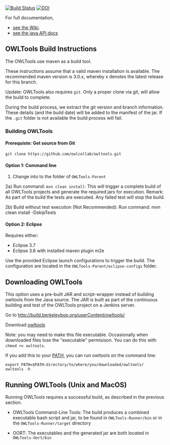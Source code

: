 [![Build Status](https://travis-ci.org/owlcollab/owltools.svg?branch=master)](https://travis-ci.org/owlcollab/owltools)
[![DOI](https://zenodo.org/badge/13996/owlcollab/owltools.svg)](https://zenodo.org/badge/latestdoi/13996/owlcollab/owltools)

For full documentation,

 * [see the Wiki](https://github.com/owlcollab/owltools/wiki).
 * [see the java API docs](https://owlcollab.github.io/owltools)

## OWLTools Build Instructions

The OWLTools use maven as a build tool.

These instructions assume that a valid maven installation is available. The recommended maven version is 3.0.x, whereby x denotes the latest release for this branch.

Update: OWLTools also requires `git`. Only a proper clone via git, will allow the build to complete.

During the build process, we extract the git version and branch information. These details (and the build date) will be added to the manifest of the jar. If the `.git` folder is not available the build process will fail.

### Building OWLTools

#### Prerequiste: Get source from Git

`git clone https://github.com/owlcollab/owltools.git`

#### Option 1: Command line

1) Change into to the folder of `OWLTools-Parent`

2a) Run command: `mvn clean install`: This will trigger a complete build of all OWLTools projects and generate the required jars for execution. Remark: As part of the build the tests are executed. Any failed test will stop the build.

2b) Build without test execution (Not Recommended): Run command: mvn clean install -DskipTests

#### Option 2: Eclipse

Requires either:
* Eclipse 3.7
* Eclipse 3.6 with installed maven plugin m2e

Use the provided Eclipse launch configurations to trigger the build. The configuration are located in the `OWLTools-Parent/eclipse-configs` folder.

## Downloading OWLTools

This option uses a pre-built JAR and script-wrapper instead of building owltools from the Java source. The JAR is built as part of the continuous building and test of the OWLTools project on a Jenkins server.

Go to http://build.berkeleybop.org/userContent/owltools/

Download [owltools](http://build.berkeleybop.org/userContent/owltools/owltools)

Note: you may need to make this file executable. Occasionally when downloaded files lose the "executable" permisison. You can do this with `chmod +x owltools`.

If you add this to your [PATH](https://en.wikipedia.org/wiki/PATH_(variable)), you can run owltools on the command line:

```
export PATH=$PATH:directory/to/where/you/downloaded/owltools/
owltools -h
```

## Running OWLTools (Unix and MacOS)

Running OWLTools requires a successful build, as described in the previous section.

+ OWLTools Command-Line Tools: The build produces a combined executable bash script and jar, to be found in `OWLTools-Runner/bin`
or in the `OWLTools-Runner/target` directory

+ OORT: The executables and the generated jar are both located in `OWLTools-Oort/bin`
